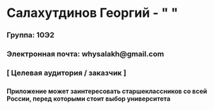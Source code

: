 # Салахутдинов Георгий - " "
<h3> Группа: 10Э2 <h3>
<h3> Электронная почта: whysalakh@gmail.com <h3>
  
  
 <h3> [ Целевая аудитория / заказчик ] <h3>
   
 <h4> Приложение может заинтересовать старшеклассников со всей России, перед которыми стоит выбор университета <h4>
